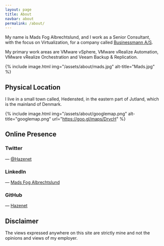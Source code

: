 ```yaml
---
layout: page
title: About
navbar: about
permalink: /about/
---
```

My name is Mads Fog Albrechtslund, and I work as a Senior Consultant, with the focus on Virtualization, for a company called [Businessmann A/S](http://www.businessmann.dk/).

My primary work areas are VMware vSphere, VMware vRealize Automation, VMware vRealize Orchestration and Veeam Backup & Replication.

{% include image.html img="/assets/about/mads.jpg" alt-title="Mads.jpg" %}

## Physical Location
I live in a small town called, Hedensted, in the eastern part of Jutland, which is the mainland of Denmark.  
  
{% include image.html img="/assets/about/googlemap.png" alt-title="googlemap.png" url="https://goo.gl/maps/DrvcH" %}

## Online Presence

### Twitter
<div>
		<a href="http://twitter.com/{{ site.footer-links.twitter }}" target="_blank"><i class="svg-icon twitter" style="vertical-align:middle"></i></a>   
   <span style=""> — <a href="http://twitter.com/{{ site.footer-links.twitter }}" target="_blank">@Hazenet</a></span>
</div>
  
### LinkedIn  
<div>
		<a href="http://linkedin.com/in/{{ site.footer-links.linkedin }}" target="_blank"><i class="svg-icon linkedin" style="vertical-align:middle"></i></a>
   <span style=""> — <a href="http://linkedin.com/in/{{ site.footer-links.linkedin }}" target="_blank">Mads Fog Albrechtslund</a></span>
</div>

### GitHub  
<div>
		<a href="http://github.com/{{ site.footer-links.github }}" target="_blank"><i class="svg-icon github" style="vertical-align:middle"></i></a>
   <span style=""> — <a href="http://github.com/{{ site.footer-links.github }}" target="_blank">Hazenet</a></span>
</div>

## Disclaimer
The views expressed anywhere on this site are strictly mine and not the opinions and views of my employer.